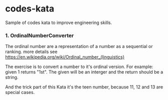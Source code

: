 # codes-kata
Sample of codes kata to improve engineering skills.

### 1. OrdinalNumberConverter
The ordinal number are a representation of a number as a sequential or ranking.
more details see https://en.wikipedia.org/wiki/Ordinal_number_(linguistics)

The exercise is to convert a number to it's ordinal version. For example: given 1 returns "1st".
The given will be an interger and the return should be a string.

And the trick part of this Kata it's the teen number, because 11, 12 and 13 are special cases. 